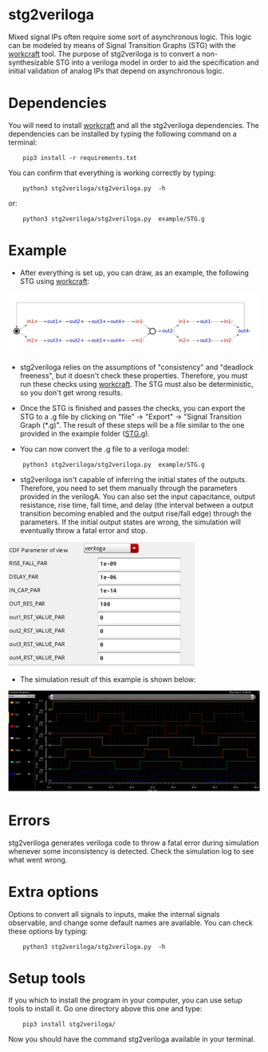 # stg2veriloga

Mixed signal IPs often require some sort of asynchronous logic. This logic can be modeled by means of Signal Transition Graphs (STG) with the [workcraft](https://workcraft.org/) tool. The purpose of stg2veriloga is to convert a non-synthesizable STG into a veriloga model in order to aid the specification and initial validation of analog IPs that depend on asynchronous logic. 

# Dependencies 

You will need to install [workcraft](https://workcraft.org/) and all the stg2veriloga dependencies.
The dependencies can be installed by typing the following command on a terminal:

```
    pip3 install -r requirements.txt
```

You can confirm that everything is working correctly by typing:

```
    python3 stg2veriloga/stg2veriloga.py  -h 
```

or:

```
    python3 stg2veriloga/stg2veriloga.py  example/STG.g
```

# Example

- After everything is set up, you can draw, as an example, the following STG using [workcraft](https://workcraft.org/):

![plot](./example/stg.png)

- stg2veriloga relies on the assumptions of "consistency" and "deadlock freeness", but it doesn't check these properties. Therefore, you must run these checks using [workcraft](https://workcraft.org/). The STG must also be deterministic, so you don't get wrong results.

- Once the STG is finished and passes the checks, you can export the STG to a .g file by clicking on "file" -> "Export" -> "Signal Transition Graph (*.g)". The result of these steps will be a file similar to the one provided in the example folder ([STG.g](./example/STG.g)).

- You can now convert the .g file to a veriloga model:

```
    python3 stg2veriloga/stg2veriloga.py  example/STG.g
```

- stg2veriloga isn't capable of inferring the initial states of the outputs. Therefore, you need to set them manually through the parameters provided in the verilogA. You can also set the input capacitance, output resistance, rise time, fall time, and delay (the interval between a output transition becoming enabled and the output rise/fall edge) through the parameters. If the initial output states are wrong, the simulation will eventually throw a fatal error and stop.

![plot](./example/param.png)


- The simulation result of this example is shown below:

![plot](./test/wave.png)

# Errors 

stg2veriloga generates veriloga code to throw a fatal error during simulation whenever some inconsistency is detected. Check the simulation log to see what went wrong. 

# Extra options

Options to convert all signals to inputs, make the internal signals observable, and change some default names are available. You can check these options by typing:

```
    python3 stg2veriloga/stg2veriloga.py  -h 
```

# Setup tools

If you which to install the program in your computer, you can use setup tools to install it. Go one directory above this one and type:


```
    pip3 install stg2veriloga/
```

Now you should have the command stg2veriloga available in your terminal.
















